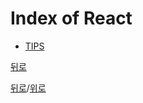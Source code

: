 # Index of React

* [TIPS](#TIPS)




[뒤로](https://github.com/LeeMooho/TIL)


[뒤로](https://github.com/LeeMooho/TIL)/[위로](#index-of-React)

